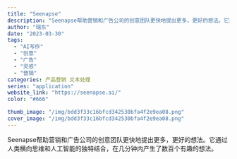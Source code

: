 ```yaml
---
title: "Seenapse"
description: "Seenapse帮助营销和广告公司的创意团队更快地提出更多，更好的想法。它通过人类横向思维和人工智能的独特结合，在几分钟"
author: "瑞东"
date: "2023-03-30"
tags:
  - "AI写作"
  - "创意"
  - "广告"
  - "灵感"
  - "营销"
categories: 产品营销 文本处理
series: "application"
website_link: "https://seenapse.ai/"
color: "#666"

thumb_image: "/img/bdd3f33c16bfcd342530bfa4f2e9ea08.png"
cover_image: "/img/bdd3f33c16bfcd342530bfa4f2e9ea08.png"
---
```


Seenapse帮助营销和广告公司的创意团队更快地提出更多，更好的想法。它通过人类横向思维和人工智能的独特结合，在几分钟内产生了数百个有趣的想法。 